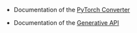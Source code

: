 
* Documentation of the [PyTorch Converter](../docs/pytorch_converter/README.md)

* Documentation of the [Generative API](generative/)

